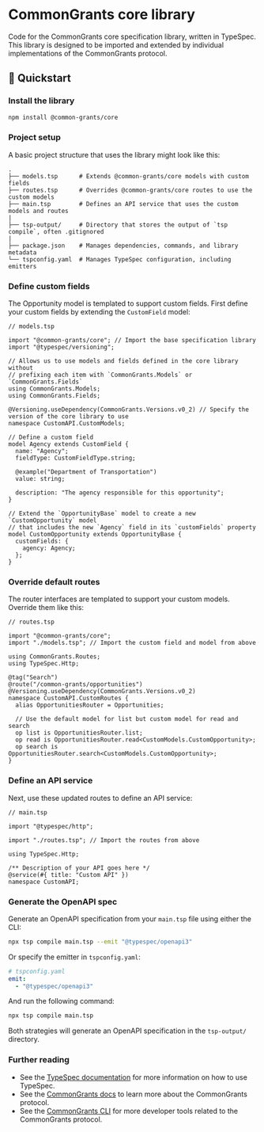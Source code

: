 # CommonGrants core library

Code for the CommonGrants core specification library, written in TypeSpec. This library is designed to be imported and extended by individual implementations of the CommonGrants protocol.

## 🚀 Quickstart

### Install the library

```bash
npm install @common-grants/core
```

### Project setup

A basic project structure that uses the library might look like this:

```
.
├── models.tsp      # Extends @common-grants/core models with custom fields
├── routes.tsp      # Overrides @common-grants/core routes to use the custom models
├── main.tsp        # Defines an API service that uses the custom models and routes
|
├── tsp-output/     # Directory that stores the output of `tsp compile`, often .gitignored
|
├── package.json    # Manages dependencies, commands, and library metadata
└── tspconfig.yaml  # Manages TypeSpec configuration, including emitters
```

### Define custom fields

The Opportunity model is templated to support custom fields. First define your custom fields by extending the `CustomField` model:

```typespec
// models.tsp

import "@common-grants/core"; // Import the base specification library
import "@typespec/versioning";

// Allows us to use models and fields defined in the core library without
// prefixing each item with `CommonGrants.Models` or `CommonGrants.Fields`
using CommonGrants.Models;
using CommonGrants.Fields;

@Versioning.useDependency(CommonGrants.Versions.v0_2) // Specify the version of the core library to use
namespace CustomAPI.CustomModels;

// Define a custom field
model Agency extends CustomField {
  name: "Agency";
  fieldType: CustomFieldType.string;

  @example("Department of Transportation")
  value: string;

  description: "The agency responsible for this opportunity";
}

// Extend the `OpportunityBase` model to create a new `CustomOpportunity` model
// that includes the new `Agency` field in its `customFields` property
model CustomOpportunity extends OpportunityBase {
  customFields: {
    agency: Agency;
  };
}
```

### Override default routes

The router interfaces are templated to support your custom models. Override them like this:

```typespec
// routes.tsp

import "@common-grants/core";
import "./models.tsp"; // Import the custom field and model from above

using CommonGrants.Routes;
using TypeSpec.Http;

@tag("Search")
@route("/common-grants/opportunities")
@Versioning.useDependency(CommonGrants.Versions.v0_2)
namespace CustomAPI.CustomRoutes {
  alias OpportunitiesRouter = Opportunities;

  // Use the default model for list but custom model for read and search
  op list is OpportunitiesRouter.list;
  op read is OpportunitiesRouter.read<CustomModels.CustomOpportunity>;
  op search is OpportunitiesRouter.search<CustomModels.CustomOpportunity>;
}
```

### Define an API service

Next, use these updated routes to define an API service:

```typespec
// main.tsp

import "@typespec/http";

import "./routes.tsp"; // Import the routes from above

using TypeSpec.Http;

/** Description of your API goes here */
@service(#{ title: "Custom API" })
namespace CustomAPI;
```

### Generate the OpenAPI spec

Generate an OpenAPI specification from your `main.tsp` file using either the CLI:

```bash
npx tsp compile main.tsp --emit "@typespec/openapi3"
```

Or specify the emitter in `tspconfig.yaml`:

```yaml
# tspconfig.yaml
emit:
  - "@typespec/openapi3"
```

And run the following command:

```bash
npx tsp compile main.tsp
```

Both strategies will generate an OpenAPI specification in the `tsp-output/` directory.

### Further reading

- See the [TypeSpec documentation](https://typespec.org/docs/getting-started/overview) for more information on how to use TypeSpec.
- See the [CommonGrants docs](https://hhs.github.io/simpler-grants-protocol/) to learn more about the CommonGrants protocol.
- See the [CommonGrants CLI](https://www.npmjs.com/package/@common-grants/cli) for more developer tools related to the CommonGrants protocol.
